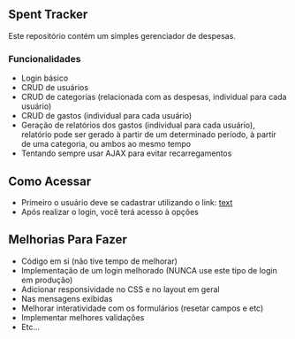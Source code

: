 ## Spent Tracker

Este repositório contém um simples gerenciador de despesas.

### Funcionalidades

- Login básico
- CRUD de usuários
- CRUD de categorias (relacionada com as despesas, individual para cada usuário)
- CRUD de gastos (individual para cada usuário)
- Geração de relatórios dos gastos (individual para cada usuário), relatório pode ser gerado à partir de um determinado período, à partir de uma categoria, ou ambos ao mesmo tempo
- Tentando sempre usar AJAX para evitar recarregamentos

## Como Acessar

- Primeiro o usuário deve se cadastrar utilizando o link: [text](http://137.131.159.175/public/)
- Após realizar o login, você terá acesso à opções

## Melhorias Para Fazer

- Código em si (não tive tempo de melhorar)
- Implementação de um login melhorado (NUNCA use este tipo de login em produção)
- Adicionar responsividade no CSS e no layout em geral
- Nas mensagens exibidas
- Melhorar interatividade com os formulários (resetar campos e etc)
- Implementar melhores validações
- Etc...
